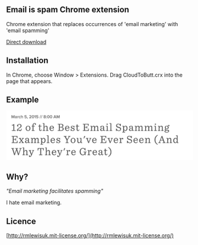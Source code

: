 ## Email is spam Chrome extension

Chrome extension that replaces occurrences of 'email marketing' with 'email spamming'

[Direct download](https://github.com/rmlewisuk/email-spammer/blob/master/EmailIsSpam.crx?raw=true)

## Installation

In Chrome, choose Window > Extensions.  Drag CloudToButt.crx into the page that appears.

## Example

![](screenshot.png)

## Why?

*"Email marketing facilitates spamming"*

I hate email marketing.

## Licence

[http://rmlewisuk.mit-license.org/](http://rmlewisuk.mit-license.org/)